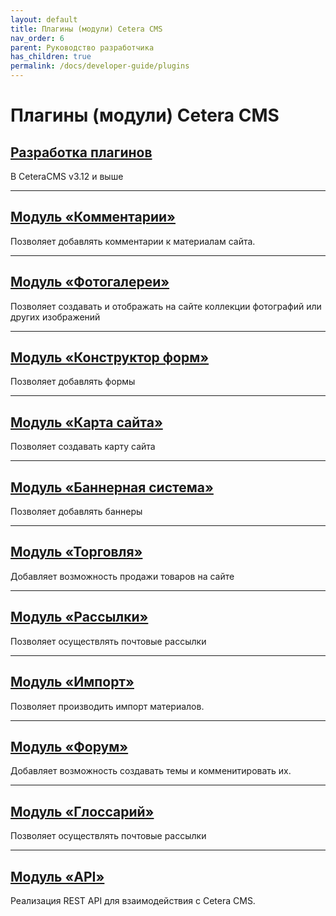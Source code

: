 ```yaml
---
layout: default
title: Плагины (модули) Cetera CMS
nav_order: 6
parent: Руководство разработчика
has_children: true
permalink: /docs/developer-guide/plugins
---
```


# Плагины (модули) Cetera CMS

## [Разработка плагинов]({{site.baseurl}}/docs/developer-guide/plugins/develop.html)

В CeteraCMS v3.12 и выше

---

## [Модуль «Комментарии»]({{site.baseurl}}/docs/developer-guide/plugins/comm.html)

Позволяет добавлять комментарии к материалам сайта.

---

## [Модуль «Фотогалереи»]({{site.baseurl}}/docs/developer-guide/plugins/photos.html)

Позволяет создавать и отображать на сайте коллекции фотографий или других изображений

---

## [Модуль «Конструктор форм»]({{site.baseurl}}/docs/developer-guide/plugins/forms.html)

Позволяет добавлять формы

---

## [Модуль «Карта сайта»]({{site.baseurl}}/docs/developer-guide/plugins/sitemap.html)

Позволяет создавать карту сайта

---

## [Модуль «Баннерная система»]({{site.baseurl}}/docs/developer-guide/plugins/banner.html)

Позволяет добавлять баннеры

---

## [Модуль «Торговля»]({{site.baseurl}}/docs/developer-guide/plugins/trade.html)

Добавляет возможность продажи товаров на сайте

---

## [Модуль «Рассылки»]({{site.baseurl}}/docs/developer-guide/plugins/send.html)

Позволяет осуществлять почтовые рассылки

---

## [Модуль «Импорт»]({{site.baseurl}}/docs/developer-guide/plugins/import.html)

Позволяет производить импорт материалов.

---

## [Модуль «Форум»]({{site.baseurl}}/docs/developer-guide/plugins/forum.html)

Добавляет возможность создавать темы и комменитировать их.

---

## [Модуль «Глоссарий»]({{site.baseurl}}/docs/developer-guide/plugins/glossary.html)

Позволяет осуществлять почтовые рассылки

---

## [Модуль «API»]({{site.baseurl}}/docs/developer-guide/plugins/api.html)

Реализация REST API для взаимодействия с Cetera CMS.